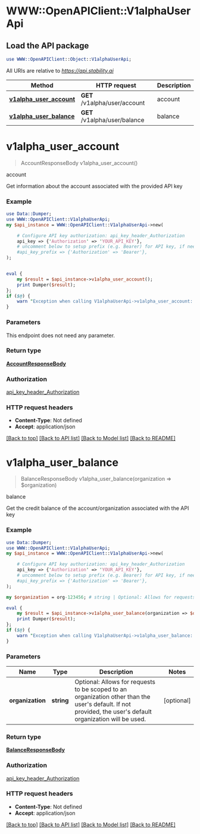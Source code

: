 # WWW::OpenAPIClient::V1alphaUserApi

## Load the API package
```perl
use WWW::OpenAPIClient::Object::V1alphaUserApi;
```

All URIs are relative to *https://api.stability.ai*

Method | HTTP request | Description
------------- | ------------- | -------------
[**v1alpha_user_account**](V1alphaUserApi.md#v1alpha_user_account) | **GET** /v1alpha/user/account | account
[**v1alpha_user_balance**](V1alphaUserApi.md#v1alpha_user_balance) | **GET** /v1alpha/user/balance | balance


# **v1alpha_user_account**
> AccountResponseBody v1alpha_user_account()

account

Get information about the account associated with the provided API key

### Example
```perl
use Data::Dumper;
use WWW::OpenAPIClient::V1alphaUserApi;
my $api_instance = WWW::OpenAPIClient::V1alphaUserApi->new(

    # Configure API key authorization: api_key_header_Authorization
    api_key => {'Authorization' => 'YOUR_API_KEY'},
    # uncomment below to setup prefix (e.g. Bearer) for API key, if needed
    #api_key_prefix => {'Authorization' => 'Bearer'},
);


eval {
    my $result = $api_instance->v1alpha_user_account();
    print Dumper($result);
};
if ($@) {
    warn "Exception when calling V1alphaUserApi->v1alpha_user_account: $@\n";
}
```

### Parameters
This endpoint does not need any parameter.

### Return type

[**AccountResponseBody**](AccountResponseBody.md)

### Authorization

[api_key_header_Authorization](../README.md#api_key_header_Authorization)

### HTTP request headers

 - **Content-Type**: Not defined
 - **Accept**: application/json

[[Back to top]](#) [[Back to API list]](../README.md#documentation-for-api-endpoints) [[Back to Model list]](../README.md#documentation-for-models) [[Back to README]](../README.md)

# **v1alpha_user_balance**
> BalanceResponseBody v1alpha_user_balance(organization => $organization)

balance

Get the credit balance of the account/organization associated with the API key

### Example
```perl
use Data::Dumper;
use WWW::OpenAPIClient::V1alphaUserApi;
my $api_instance = WWW::OpenAPIClient::V1alphaUserApi->new(

    # Configure API key authorization: api_key_header_Authorization
    api_key => {'Authorization' => 'YOUR_API_KEY'},
    # uncomment below to setup prefix (e.g. Bearer) for API key, if needed
    #api_key_prefix => {'Authorization' => 'Bearer'},
);

my $organization = org-123456; # string | Optional: Allows for requests to be scoped to an organization other than the user's default.  If not provided, the user's default organization will be used.

eval {
    my $result = $api_instance->v1alpha_user_balance(organization => $organization);
    print Dumper($result);
};
if ($@) {
    warn "Exception when calling V1alphaUserApi->v1alpha_user_balance: $@\n";
}
```

### Parameters

Name | Type | Description  | Notes
------------- | ------------- | ------------- | -------------
 **organization** | **string**| Optional: Allows for requests to be scoped to an organization other than the user&#39;s default.  If not provided, the user&#39;s default organization will be used. | [optional] 

### Return type

[**BalanceResponseBody**](BalanceResponseBody.md)

### Authorization

[api_key_header_Authorization](../README.md#api_key_header_Authorization)

### HTTP request headers

 - **Content-Type**: Not defined
 - **Accept**: application/json

[[Back to top]](#) [[Back to API list]](../README.md#documentation-for-api-endpoints) [[Back to Model list]](../README.md#documentation-for-models) [[Back to README]](../README.md)

